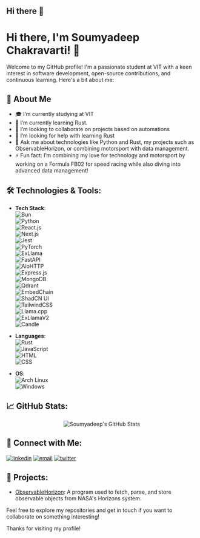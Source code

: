 ## Hi there 👋  
# Hi there, I'm Soumyadeep Chakravarti! 👋

Welcome to my GitHub profile! I'm a passionate student at VIT with a keen interest in software development, open-source contributions, and continuous learning. Here's a bit about me:

## 🚀 About Me  
- 🎓 I’m currently studying at VIT  
- 🌱 I’m currently learning Rust.  
- 👯 I’m looking to collaborate on projects based on automations  
- 🤔 I’m looking for help with learning Rust  
- 💬 Ask me about technologies like Python and Rust, my projects such as ObservableHorizon, or combining motorsport with data management.
- ⚡ Fun fact: I’m combining my love for technology and motorsport by working on a Formula FB02 for speed racing while also diving into advanced data management!

## 🛠️ Technologies & Tools:
- **Tech Stack**:  
  ![Bun](https://img.shields.io/badge/-Bun-05122A?style=flat&logo=bun)  
  ![Python](https://img.shields.io/badge/-Python-05122A?style=flat&logo=python)  
  ![React.js](https://img.shields.io/badge/-React-05122A?style=flat&logo=react)  
  ![Next.js](https://img.shields.io/badge/-Next.js-05122A?style=flat&logo=next.js)  
  ![Jest](https://img.shields.io/badge/-Jest-05122A?style=flat&logo=jest)  
  ![PyTorch](https://img.shields.io/badge/-PyTorch-05122A?style=flat&logo=pytorch)  
  ![ExLlama](https://img.shields.io/badge/-ExLlama-05122A?style=flat&logo=python)  
  ![FastAPI](https://img.shields.io/badge/-FastAPI-05122A?style=flat&logo=fastapi)  
  ![AioHTTP](https://img.shields.io/badge/-AioHTTP-05122A?style=flat&logo=python)  
  ![Express.js](https://img.shields.io/badge/-Express-05122A?style=flat&logo=express)  
  ![MongoDB](https://img.shields.io/badge/-MongoDB-05122A?style=flat&logo=mongodb)  
  ![Qdrant](https://img.shields.io/badge/-Qdrant-05122A?style=flat&logo=python)  
  ![EmbedChain](https://img.shields.io/badge/-EmbedChain-05122A?style=flat&logo=python)  
  ![ShadCN UI](https://img.shields.io/badge/-ShadCN_UI-05122A?style=flat&logo=python)  
  ![TailwindCSS](https://img.shields.io/badge/-TailwindCSS-05122A?style=flat&logo=tailwindcss)  
  ![Llama.cpp](https://img.shields.io/badge/-Llama.cpp-05122A?style=flat&logo=python)  
  ![ExLlamaV2](https://img.shields.io/badge/-ExLlamaV2-05122A?style=flat&logo=python)  
  ![Candle](https://img.shields.io/badge/-Candle-05122A?style=flat&logo=python)  

- **Languages**:  
  ![Rust](https://img.shields.io/badge/-Rust-05122A?style=flat&logo=rust)  
  ![JavaScript](https://img.shields.io/badge/-JavaScript-05122A?style=flat&logo=javascript)  
  ![HTML](https://img.shields.io/badge/-HTML-05122A?style=flat&logo=html5)  
  ![CSS](https://img.shields.io/badge/-CSS-05122A?style=flat&logo=css3)  

- **OS**:  
  ![Arch Linux](https://img.shields.io/badge/-Arch_Linux-05122A?style=flat&logo=archlinux)  
  ![Windows](https://img.shields.io/badge/-Windows-05122A?style=flat&logo=windows)  

## 📈 GitHub Stats:  
<p align="center">  
  <img src="https://github-readme-stats.vercel.app/api?username=Soumyadeep-Chakravarti&show_icons=true&theme=radical" alt="Soumyadeep's GitHub Stats" />  
</p>

## 🔗 Connect with Me:  
<p align="left">  
<a href="https://linkedin.com/in/soumyadeep-chakravarti-03237028a/" target="blank"><img align="center" src="https://img.shields.io/badge/-LinkedIn-0077B5?style=flat&logo=Linkedin&logoColor=white" alt="linkedin" /></a>  
<a href="mailto:soumyadeepsai1@gmail.com" target="blank"><img align="center" src="https://img.shields.io/badge/-Email-D14836?style=flat&logo=Gmail&logoColor=white" alt="email"/></a>  
<a href="https://twitter.com/Chakravarti_x" target="blank"><img align="center" src="https://img.shields.io/badge/-Twitter-1DA1F2?style=flat&logo=Twitter&logoColor=white" alt="twitter" /></a>  
</p>

## 📂 Projects:  
- [ObservableHorizon](https://github.com/Soumyadeep-Chakravarti/ObservableHorizon): A program used to fetch, parse, and store observable objects from NASA's Horizons system.   

Feel free to explore my repositories and get in touch if you want to collaborate on something interesting!

Thanks for visiting my profile!
